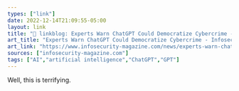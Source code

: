 ```yaml
---
types: ["link"]
date: 2022-12-14T21:09:55-05:00
layout: link
title: "🔗 linkblog: Experts Warn ChatGPT Could Democratize Cybercrime - Infosecurity Magazine'"
art_title: "Experts Warn ChatGPT Could Democratize Cybercrime - Infosecurity Magazine"
art_link: "https://www.infosecurity-magazine.com/news/experts-warn-chatgpt-democratize/"
sources: ["infosecurity-magazine.com"]
tags: ["AI","artificial intelligence","ChatGPT","GPT"]
---
```

Well, this is terrifying.  
 
